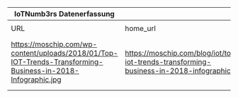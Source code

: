 |IoTNumb3rs Datenerfassung|||||||||||
| ---- | ---- | ---- | ---- | ---- | ---- | ---- | ---- | ---- | ---- | ---- |
||||||||||||
|URL|home_url|filename|device_class|device_count|market_class|market_volume|prognosis_year|publication_year|authorship_class|Dropbox folder|
|https://moschip.com/wp-content/uploads/2018/01/Top-IOT-Trends-Transforming-Business-in-2018-Infographic.jpg|https://moschip.com/blog/iot/top-iot-trends-transforming-business-in-2018-infographic|file7_Top-IOT-Trends-Transforming-Business-in-2018-Infographic.jpg||||||||JinlinHolic/20181110-1800|

